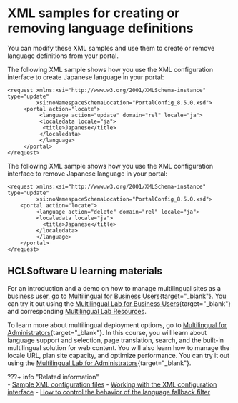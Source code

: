 # XML samples for creating or removing language definitions

You can modify these XML samples and use them to create or remove language definitions from your portal.

The following XML sample shows how you use the XML configuration interface to create Japanese language in your portal:

```
<request xmlns:xsi="http://www.w3.org/2001/XMLSchema-instance" type="update"
         xsi:noNamespaceSchemaLocation="PortalConfig_8.5.0.xsd">
     <portal action="locate">
          <language action="update" domain="rel" locale="ja">
          <localedata locale="ja">
           <title>Japanese</title>
          </localedata>
          </language>
     </portal>
</request>
```

The following XML sample shows how you use the XML configuration interface to remove Japanese language in your portal:

```
<request xmlns:xsi="http://www.w3.org/2001/XMLSchema-instance" type="update"  
         xsi:noNamespaceSchemaLocation="PortalConfig_8.5.0.xsd">
    <portal action="locate">
         <language action="delete" domain="rel" locale="ja">
         <localedata locale="ja">
           <title>Japanese</title>
         </localedata>
         </language>
    </portal>
</request>
```
## HCLSoftware U learning materials

For an introduction and a demo on how to manage multilingual sites as a business user, go to [Multilingual for Business Users](https://hclsoftwareu.hcltechsw.com/component/axs/?view=sso_config&id=3&forward=https%3A%2F%2Fhclsoftwareu.hcltechsw.com%2Fcourses%2Flesson%2F%3Fid%3D2792){target="_blank"}. You can try it out using the [Multilingual Lab for Business Users](https://hclsoftwareu.hcltechsw.com/images/Lc4sMQCcN5uxXmL13gSlsxClNTU3Mjc3NTc4MTc2/DS_Academy/DX/Business_User/HDX-BU-200_Multilingual_Lab.pdf){target="_blank"} and corresponding [Multilingual Lab Resources](https://hclsoftwareu.hcltechsw.com/images/Lc4sMQCcN5uxXmL13gSlsxClNTU3Mjc3NTc4MTc2/DS_Academy/DX/Business_User/HDX-BU-200_Multilingual_Lab_Resources.zip).

To learn more about multilingual deployment options, go to [Multilingual for Administrators](https://hclsoftwareu.hcltechsw.com/component/axs/?view=sso_config&id=3&forward=https%3A%2F%2Fhclsoftwareu.hcltechsw.com%2Fcourses%2Flesson%2F%3Fid%3D3364){target="_blank"}. In this course, you will learn about language support and selection, page translation, search, and the built-in multilingual solution for web content. You will also learn how to manage the locale URL, plan site capacity, and optimize performance. You can try it out using the [Multilingual Lab for Administrators](https://hclsoftwareu.hcltechsw.com/component/axs/?view=sso_config&id=3&forward=https%3A%2F%2Fhclsoftwareu.hcltechsw.com%2Fcourses%2Flesson%2F%3Fid%3D3364){target="_blank"}.

???+ info "Related information"  
     -    [Sample XML configuration files](../../../portal_admin_tools/xml_config_interface/xml_config_ref/admxmsmp.md)
     -    [Working with the XML configuration interface](../../../portal_admin_tools/xml_config_interface/working_xml_config_interface/index.md)
     -    [How to control the behavior of the language fallback filter](../../../portal_admin_tools/language_support/adlangflt.md)

